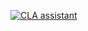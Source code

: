 [![CLA assistant](https://cla-assistant.io/readme/badge/jameshawkes/jameshawkes.github.io)](https://cla-assistant.io/jameshawkes/jameshawkes.github.io) 
